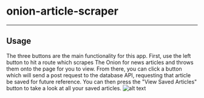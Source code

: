 # onion-article-scraper

---

## Usage

The three buttons are the main functionality for this app. First, use the left button to hit a route which scrapes The Onion for news articles and throws them onto the page for you to view. From there, you can click a button which will send a post request to the database API, requesting that article be saved for future reference. You can then press the "View Saved Articles" button to take a look at all your saved articles.
![alt text](https://i.imgur.com/YMU6kG2.png "screenshot")
